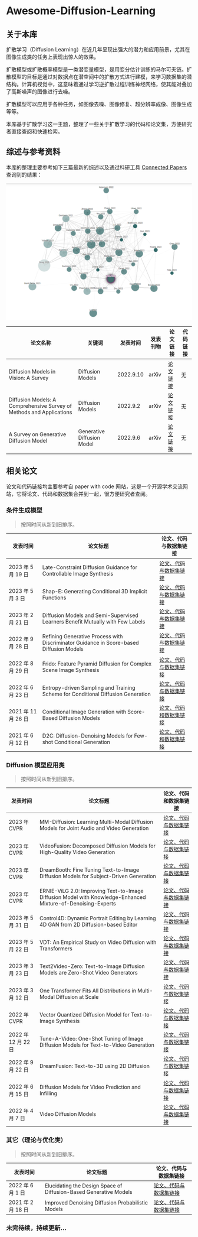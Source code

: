 # Awesome-Diffusion-Learning

## 关于本库

扩散学习（Diffusion Learning）在近几年呈现出强大的潜力和应用前景，尤其在图像生成类的任务上表现出惊人的效果。

扩散模型或扩散概率模型是一类潜变量模型，是用变分估计训练的马尔可夫链。扩散模型的目标是通过对数据点在潜空间中的扩散方式进行建模，来学习数据集的潜结构。计算机视觉中，这意味着通过学习逆扩散过程训练神经网络，使其能对叠加了高斯噪声的图像进行去噪。

扩散模型可以应用于各种任务，如图像去噪、图像修复、超分辨率成像、图像生成等等。

本库基于扩散学习这一主题，整理了一些关于扩散学习的代码和论文集，方便研究者直接查阅和快速检索。

## 综述与参考资料

本库的整理主要参考如下三篇最新的综述以及通过科研工具 [Connected Papers](https://www.connectedpapers.com/) 查询到的结果：

![](images/1.png)


| 论文名称                                                             | 关键词                     | 发表时间 | 发表刊物 | 论文链接                                 | 代码链接 |
| -------------------------------------------------------------------- | -------------------------- | -------- | -------- | ---------------------------------------- | -------- |
|                             Diffusion Models in Vision: A Survey                                         |          Diffusion Models                  |   2022.9.10       |   arXiv       |          [论文链接](https://arxiv.org/abs/2209.04747)                                |    无      |
| Diffusion Models: A Comprehensive Survey of Methods and Applications | Diffusion Models           | 2022.9.2 | arXiv    | [论文链接](https://arxiv.org/abs/2209.00796) | 无       |
| A Survey on Generative Diffusion Model                               | Generative Diffusion Model | 2022.9.6 | arXiv    | [论文链接](https://arxiv.org/abs/2209.02646) | 无       |

## 相关论文

论文和代码链接均主要参考自 paper with code 网站，这是一个开源学术交流网站，它将论文、代码和数据集合并到一起，很方便研究者查阅。

### 条件生成模型

> 按照时间从新到旧排序。


| 发表时间            | 论文标题                                                                                | 论文、代码与数据集链接                                                                                   |
| ------------------- | --------------------------------------------------------------------------------------- | -------------------------------------------------------------------------------------------------------- |
| 2023 年 5 月 19 日  | Late-Constraint Diffusion Guidance for Controllable Image Synthesis            | [论文、代码与数据集链接](https://paperswithcode.com/paper/late-constraint-diffusion-guidance-for)        |
| 2023 年 5 月 3 日   | Shap-E: Generating Conditional 3D Implicit Functions                                    | [论文、代码与数据集链接](https://paperswithcode.com/paper/shap-e-generating-conditional-3d-implicit)     |
| 2023 年 2 月 21 日  | Diffusion Models and Semi-Supervised Learners Benefit Mutually with Few Labels          | [论文、代码与数据集链接](https://paperswithcode.com/paper/diffusion-models-and-semi-supervised-learners) |
| 2022 年 9 月 28 日  | Refining Generative Process with Discriminator Guidance in Score-based Diffusion Models | [论文、代码与数据集链接](https://paperswithcode.com/paper/refining-generative-process-with)              |
| 2022 年 8 月 29 日  | Frido: Feature Pyramid Diffusion for Complex Scene Image Synthesis                      | [论文、代码与数据集链接](https://paperswithcode.com/paper/frido-feature-pyramid-diffusion-for-complex)   |
| 2022 年 6 月 23 日  | Entropy-driven Sampling and Training Scheme for Conditional Diffusion Generation        | [论文、代码与数据集链接](https://paperswithcode.com/paper/entropy-driven-sampling-and-training-scheme)   |
| 2021 年 11 月 26 日 | Conditional Image Generation with Score-Based Diffusion Models                          | [论文、代码和数据集链接](https://paperswithcode.com/paper/conditional-image-generation-with-score-based)         |
| 2021 年 6 月 12 日  | D2C: Diffusion-Denoising Models for Few-shot Conditional Generation                     | [论文、代码和数据集链接](https://paperswithcode.com/paper/d2c-diffusion-denoising-models-for-few-shot) |

### Diffusion 模型应用类

> 按照时间从新到旧排序。

| 发表时间            | 论文标题                                                                                                     | 论文、代码和数据集链接                                                        |
| ------------------- | ------------------------------------------------------------------------------------------------------------ | ----------------------------------------------------------------------------- |
| 2023 年 CVPR        | MM-Diffusion: Learning Multi-Modal Diffusion Models for Joint Audio and Video Generation                     | [论文、代码与数据集链接](https://paperswithcode.com/paper/mm-diffusion-learning-multi-modal-diffusion)  |
| 2023 年 CVPR        | VideoFusion: Decomposed Diffusion Models for High-Quality Video Generation                                   | [论文、代码与数据集链接](https://paperswithcode.com/paper/decomposed-diffusion-models-for-high-quality) |
| 2023 年 CVPR        | DreamBooth: Fine Tuning Text-to-Image Diffusion Models for Subject-Driven Generation                         | [论文、代码与数据集链接](https://paperswithcode.com/paper/dreambooth-fine-tuning-text-to-image)         |
| 2023 年 CVPR        | ERNIE-ViLG 2.0: Improving Text-to-Image Diffusion Model with Knowledge-Enhanced Mixture-of-Denoising-Experts | [论文、代码与数据集链接](https://paperswithcode.com/paper/ernie-vilg-2-0-improving-text-to-image)       |
| 2023 年 5 月 31 日  | Control4D: Dynamic Portrait Editing by Learning 4D GAN from 2D Diffusion-based Editor                        | [论文、代码与数据集链接](https://paperswithcode.com/paper/control4d-dynamic-portrait-editing-by)        |
| 2023 年 5 月 22 日  | VDT: An Empirical Study on Video Diffusion with Transformers                                                 | [论文、代码与数据集链接](https://paperswithcode.com/paper/vdt-an-empirical-study-on-video-diffusion)    |
| 2023 年 3 月 23 日  | Text2Video-Zero: Text-to-Image Diffusion Models are Zero-Shot Video Generators                               | [论文、代码与数据集链接](https://paperswithcode.com/paper/text2video-zero-text-to-image-diffusion)      |
| 2023 年 3 月 12 日  | One Transformer Fits All Distributions in Multi-Modal Diffusion at Scale                                     | [论文、代码与数据集链接](https://paperswithcode.com/paper/one-transformer-fits-all-distributions-in)    |
|2022 年 CVPR|Vector Quantized Diffusion Model for Text-to-Image Synthesis|[论文、代码与数据集链接](https://paperswithcode.com/paper/vector-quantized-diffusion-model-for-text-to)|
| 2022 年 12 月 22 日 | Tune-A-Video: One-Shot Tuning of Image Diffusion Models for Text-to-Video Generation                         | [论文、代码与数据集链接](https://paperswithcode.com/paper/tune-a-video-one-shot-tuning-of-image)        |
| 2022 年 9 月 22 日  | DreamFusion: Text-to-3D using 2D Diffusion                                                                   | [论文、代码与数据集链接](https://paperswithcode.com/paper/dreamfusion-text-to-3d-using-2d-diffusion)    |
| 2022 年 6 月 15 日  | Diffusion Models for Video Prediction and Infilling                                                          |   [论文、代码与数据集链接](https://paperswithcode.com/paper/diffusion-models-for-video-prediction-and)                                                                            |
| 2022 年 4 月 7 日   | Video Diffusion Models                                                                                       | [论文、代码与数据集链接](https://paperswithcode.com/paper/video-diffusion-models)                       |


### 其它（理论与优化类）

> 按照时间从新到旧排序。

| 发表时间           | 论文标题                                          | 论文、代码与数据集链接                                                        |
| ------------------ | ------------------------------------------------- | ----------------------------------------------------------------------------- |
|      2022 年 6 月 1 日              |          Elucidating the Design Space of Diffusion-Based Generative Models                                        |               [论文、代码与数据集链接](https://paperswithcode.com/paper/elucidating-the-design-space-of-diffusion)                                                                |
| 2021 年 2 月 18 日 | Improved Denoising Diffusion Probabilistic Models | [论文、代码与数据集链接](https://paperswithcode.com/paper/improved-denoising-diffusion-probabilistic-1) |

### 未完待续，持续更新...
